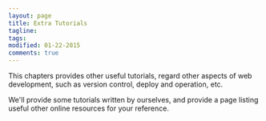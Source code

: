 ```yaml
---
layout: page
title: Extra Tutorials
tagline: 
tags: 
modified: 01-22-2015
comments: true
---
```


This chapters provides other useful tutorials, regard other aspects of web development, such as version control, deploy and operation, etc. 

We'll provide some tutorials written by ourselves, and provide a page listing useful other online resources for your reference. 

